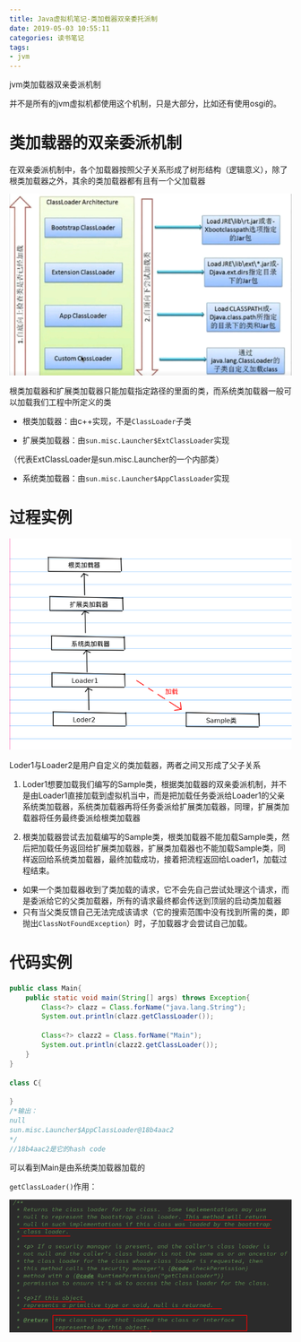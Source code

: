 ```yaml
---
title: Java虚拟机笔记-类加载器双亲委托派制
date: 2019-05-03 10:55:11
categories: 读书笔记
tags:
- jvm
---
```


jvm类加载器双亲委派机制

<!-- more -->

并不是所有的jvm虚拟机都使用这个机制，只是大部分，比如还有使用osgi的。

# 类加载器的双亲委派机制

在双亲委派机制中，各个加载器按照父子关系形成了树形结构（逻辑意义），除了根类加载器之外，其余的类加载器都有且有一个父加载器

![](Java虚拟机笔记-类加载器双亲委派机制/1.png)

根类加载器和扩展类加载器只能加载指定路径的里面的类，而系统类加载器一般可以加载我们工程中所定义的类

- 根类加载器：由c++实现，不是`ClassLoader`子类

- 扩展类加载器：由`sun.misc.Launcher$ExtClassLoader`实现

（代表ExtClassLoader是sun.misc.Launcher的一个内部类）

- 系统类加载器：由`sun.misc.Launcher$AppClassLoader`实现

# 过程实例

![](Java虚拟机笔记-类加载器双亲委派机制/2.png)

Loder1与Loader2是用户自定义的类加载器，两者之间又形成了父子关系

1. Loder1想要加载我们编写的Sample类，根据类加载器的双亲委派机制，并不是由Loader1直接加载到虚拟机当中，而是把加载任务委派给Loader1的父亲系统类加载器，系统类加载器再将任务委派给扩展类加载器，同理，扩展类加载器将任务最终委派给根类加载器

2. 根类加载器尝试去加载编写的Sample类，根类加载器不能加载Sample类，然后把加载任务返回给扩展类加载器，扩展类加载器也不能加载Sample类，同样返回给系统类加载器，最终加载成功，接着把流程返回给Loader1，加载过程结束。

- 如果一个类加载器收到了类加载的请求，它不会先自己尝试处理这个请求，而是委派给它的父类加载器，所有的请求最终都会传送到顶层的启动类加载器
- 只有当父类反馈自己无法完成该请求（它的搜索范围中没有找到所需的类，即抛出`ClassNotFoundException`）时，子加载器才会尝试自己加载。

# 代码实例

```java
public class Main{
    public static void main(String[] args) throws Exception{
        Class<?> clazz = Class.forName("java.lang.String");
        System.out.println(clazz.getClassLoader());

        Class<?> clazz2 = Class.forName("Main");
        System.out.println(clazz2.getClassLoader());
    }
}

class C{

}
/*输出：
null
sun.misc.Launcher$AppClassLoader@18b4aac2
*/
//18b4aac2是它的hash code
```

可以看到Main是由系统类加载器加载的

`getClassLoader()`作用：

![](Java虚拟机笔记-类加载器双亲委派机制/3.png)


